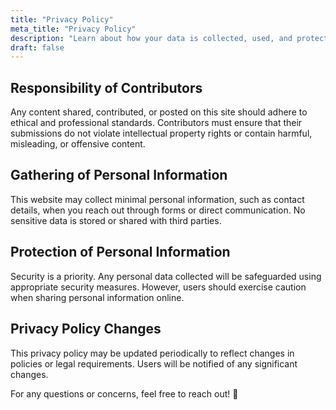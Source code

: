```yaml
---
title: "Privacy Policy"
meta_title: "Privacy Policy"
description: "Learn about how your data is collected, used, and protected."
draft: false
---
```


## Responsibility of Contributors

Any content shared, contributed, or posted on this site should adhere to ethical and professional standards. Contributors must ensure that their submissions do not violate intellectual property rights or contain harmful, misleading, or offensive content.

## Gathering of Personal Information

This website may collect minimal personal information, such as contact details, when you reach out through forms or direct communication. No sensitive data is stored or shared with third parties.

## Protection of Personal Information

Security is a priority. Any personal data collected will be safeguarded using appropriate security measures. However, users should exercise caution when sharing personal information online.

## Privacy Policy Changes

This privacy policy may be updated periodically to reflect changes in policies or legal requirements. Users will be notified of any significant changes.

For any questions or concerns, feel free to reach out! 🚀
